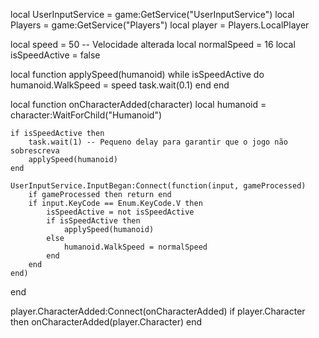 local UserInputService = game:GetService("UserInputService")
local Players = game:GetService("Players")
local player = Players.LocalPlayer

local speed = 50 -- Velocidade alterada
local normalSpeed = 16
local isSpeedActive = false

local function applySpeed(humanoid)
    while isSpeedActive do
        humanoid.WalkSpeed = speed
        task.wait(0.1)
    end
end

local function onCharacterAdded(character)
    local humanoid = character:WaitForChild("Humanoid")

    if isSpeedActive then
        task.wait(1) -- Pequeno delay para garantir que o jogo não sobrescreva
        applySpeed(humanoid)
    end

    UserInputService.InputBegan:Connect(function(input, gameProcessed)
        if gameProcessed then return end
        if input.KeyCode == Enum.KeyCode.V then
            isSpeedActive = not isSpeedActive
            if isSpeedActive then
                applySpeed(humanoid)
            else
                humanoid.WalkSpeed = normalSpeed
            end
        end
    end)
end

player.CharacterAdded:Connect(onCharacterAdded)
if player.Character then
    onCharacterAdded(player.Character)
end
